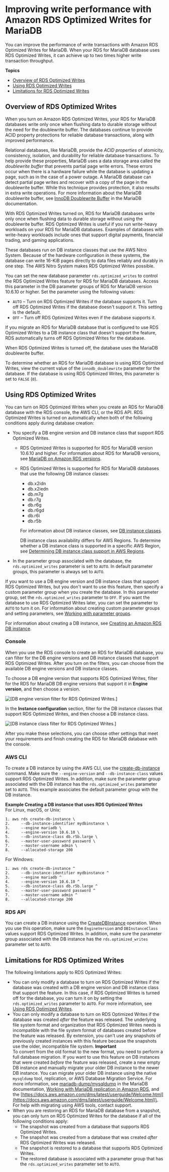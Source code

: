 # Improving write performance with Amazon RDS Optimized Writes for MariaDB<a name="rds-optimized-writes-mariadb"></a>

You can improve the performance of write transactions with Amazon RDS Optimized Writes for MariaDB\. When your RDS for MariaDB database uses RDS Optimized Writes, it can achieve up to two times higher write transaction throughput\.

**Topics**
+ [Overview of RDS Optimized Writes](#rds-optimized-writes-overview)
+ [Using RDS Optimized Writes](#rds-optimized-writes-using-mariadb)
+ [Limitations for RDS Optimized Writes](#rds-optimized-writes-limitations-mariadb)

## Overview of RDS Optimized Writes<a name="rds-optimized-writes-overview"></a>

When you turn on Amazon RDS Optimized Writes, your RDS for MariaDB databases write only once when flushing data to durable storage without the need for the doublewrite buffer\. The databases continue to provide ACID property protections for reliable database transactions, along with improved performance\.

Relational databases, like MariaDB, provide the *ACID properties* of atomicity, consistency, isolation, and durability for reliable database transactions\. To help provide these properties, MariaDB uses a data storage area called the *doublewrite buffer* that prevents partial page write errors\. These errors occur when there is a hardware failure while the database is updating a page, such as in the case of a power outage\. A MariaDB database can detect partial page writes and recover with a copy of the page in the doublewrite buffer\. While this technique provides protection, it also results in extra write operations\. For more information about the MariaDB doublewrite buffer, see [InnoDB Doublewrite Buffer](https://mariadb.com/kb/en/innodb-doublewrite-buffer/) in the MariaDB documentation\.

With RDS Optimized Writes turned on, RDS for MariaDB databases write only once when flushing data to durable storage without using the doublewrite buffer\. RDS Optimized Writes is useful if you run write\-heavy workloads on your RDS for MariaDB databases\. Examples of databases with write\-heavy workloads include ones that support digital payments, financial trading, and gaming applications\.

These databases run on DB instance classes that use the AWS Nitro System\. Because of the hardware configuration in these systems, the database can write 16\-KiB pages directly to data files reliably and durably in one step\. The AWS Nitro System makes RDS Optimized Writes possible\.

You can set the new database parameter `rds.optimized_writes` to control the RDS Optimized Writes feature for RDS for MariaDB databases\. Access this parameter in the DB parameter groups of RDS for MariaDB version 10\.6\.10 or higher\. Set the parameter using the following values:
+ `AUTO` – Turn on RDS Optimized Writes if the database supports it\. Turn off RDS Optimized Writes if the database doesn't support it\. This setting is the default\.
+ `OFF` – Turn off RDS Optimized Writes even if the database supports it\.

If you migrate an RDS for MariaDB database that is configured to use RDS Optimized Writes to a DB instance class that doesn't support the feature, RDS automatically turns off RDS Optimized Writes for the database\.

When RDS Optimized Writes is turned off, the database uses the MariaDB doublewrite buffer\.

To determine whether an RDS for MariaDB database is using RDS Optimized Writes, view the current value of the `innodb_doublewrite` parameter for the database\. If the database is using RDS Optimized Writes, this parameter is set to `FALSE` \(`0`\)\.

## Using RDS Optimized Writes<a name="rds-optimized-writes-using-mariadb"></a>

You can turn on RDS Optimized Writes when you create an RDS for MariaDB database with the RDS console, the AWS CLI, or the RDS API\. RDS Optimized Writes is turned on automatically when both of the following conditions apply during database creation:
+ You specify a DB engine version and DB instance class that support RDS Optimized Writes\.
  + RDS Optimized Writes is supported for RDS for MariaDB version 10\.6\.10 and higher\. For information about RDS for MariaDB versions, see [MariaDB on Amazon RDS versions](MariaDB.Concepts.VersionMgmt.md)\.
  + RDS Optimized Writes is supported for RDS for MariaDB databases that use the following DB instance classes: 
    + db\.x2idn
    + db\.x2iedn
    + db\.m7g
    + db\.r7g
    + db\.r6g
    + db\.r6gd
    + db\.r6i
    + db\.r5b

    For information about DB instance classes, see [DB instance classes](Concepts.DBInstanceClass.md)\.

    DB instance class availability differs for AWS Regions\. To determine whether a DB instance class is supported in a specific AWS Region, see [Determining DB instance class support in AWS Regions](Concepts.DBInstanceClass.md#Concepts.DBInstanceClass.RegionSupport)\.
+ In the parameter group associated with the database, the `rds.optimized_writes` parameter is set to `AUTO`\. In default parameter groups, this parameter is always set to `AUTO`\.

If you want to use a DB engine version and DB instance class that support RDS Optimized Writes, but you don't want to use this feature, then specify a custom parameter group when you create the database\. In this parameter group, set the `rds.optimized_writes` parameter to `OFF`\. If you want the database to use RDS Optimized Writes later, you can set the parameter to `AUTO` to turn it on\. For information about creating custom parameter groups and setting parameters, see [Working with parameter groups](USER_WorkingWithParamGroups.md)\.

For information about creating a DB instance, see [Creating an Amazon RDS DB instance](USER_CreateDBInstance.md)\.

### Console<a name="rds-optimized-writes-using-console"></a>

When you use the RDS console to create an RDS for MariaDB database, you can filter for the DB engine versions and DB instance classes that support RDS Optimized Writes\. After you turn on the filters, you can choose from the available DB engine versions and DB instance classes\.

To choose a DB engine version that supports RDS Optimized Writes, filter for the RDS for MariaDB DB engine versions that support it in **Engine version**, and then choose a version\.

![\[DB engine version filter for RDS Optimized Writes.\]](http://docs.aws.amazon.com/AmazonRDS/latest/UserGuide/images/rds-optimized-writes-version-filter-mariadb.png)

In the **Instance configuration** section, filter for the DB instance classes that support RDS Optimized Writes, and then choose a DB instance class\.

![\[DB instance class filter for RDS Optimized Writes.\]](http://docs.aws.amazon.com/AmazonRDS/latest/UserGuide/images/rds-optimized-writes-class-filter.png)

After you make these selections, you can choose other settings that meet your requirements and finish creating the RDS for MariaDB database with the console\.

### AWS CLI<a name="rds-optimized-writes-using-cli"></a>

To create a DB instance by using the AWS CLI, use the [create\-db\-instance](https://docs.aws.amazon.com/cli/latest/reference/rds/create-db-instance.html) command\. Make sure the `--engine-version` and `--db-instance-class` values support RDS Optimized Writes\. In addition, make sure the parameter group associated with the DB instance has the `rds.optimized_writes` parameter set to `AUTO`\. This example associates the default parameter group with the DB instance\.

**Example Creating a DB instance that uses RDS Optimized Writes**  
For Linux, macOS, or Unix:  

```
1. aws rds create-db-instance \
2.     --db-instance-identifier mydbinstance \
3.     --engine mariadb \
4.     --engine-version 10.6.10 \
5.     --db-instance-class db.r5b.large \
6.     --master-user-password password \
7.     --master-username admin \
8.     --allocated-storage 200
```
For Windows:  

```
1. aws rds create-db-instance ^
2.     --db-instance-identifier mydbinstance ^
3.     --engine mariadb ^
4.     --engine-version 10.6.10 ^
5.     --db-instance-class db.r5b.large ^
6.     --master-user-password password ^
7.     --master-username admin ^
8.     --allocated-storage 200
```

### RDS API<a name="rds-optimized-writes-using-api"></a>

You can create a DB instance using the [ CreateDBInstance](https://docs.aws.amazon.com/AmazonRDS/latest/APIReference/API_CreateDBInstance.html) operation\. When you use this operation, make sure the `EngineVersion` and `DBInstanceClass` values support RDS Optimized Writes\. In addition, make sure the parameter group associated with the DB instance has the `rds.optimized_writes` parameter set to `AUTO`\. 

## Limitations for RDS Optimized Writes<a name="rds-optimized-writes-limitations-mariadb"></a>

The following limitations apply to RDS Optimized Writes: 
+ You can only modify a database to turn on RDS Optimized Writes if the database was created with a DB engine version and DB instance class that support the feature\. In this case, if RDS Optimized Writes is turned off for the database, you can turn it on by setting the `rds.optimized_writes` parameter to `AUTO`\. For more information, see [Using RDS Optimized Writes](#rds-optimized-writes-using-mariadb)\.
+ You can only modify a database to turn on RDS Optimized Writes if the database was created *after* the feature was released\. The underlying file system format and organization that RDS Optimized Writes needs is incompatible with the file system format of databases created before the feature was released\. By extension, you can't use any snapshots of previously created instances with this feature because the snapshots use the older, incompatible file system\. 
**Important**  
To convert from the old format to the new format, you need to perform a full database migration\. If you want to use this feature on DB instances that were created *before* the feature was released, create a new empty DB instance and manually migrate your older DB instance to the newer DB instance\. You can migrate your older DB instance using the native `mysqldump` tool, replication, or AWS Database Migration Service\. For more information, see [mariadb\-dump/mysqldump](https://mariadb.com/kb/en/mariadb-dumpmysqldump/) in the MariaDB documentation, [Working with MariaDB replication in Amazon RDS](USER_MariaDB.Replication.md), and the [https://docs.aws.amazon.com/dms/latest/userguide/Welcome.html](https://docs.aws.amazon.com/dms/latest/userguide/Welcome.html)\. For help with migrating using AWS tools, contact support\.
+ When you are restoring an RDS for MariaDB database from a snapshot, you can only turn on RDS Optimized Writes for the database if all of the following conditions apply:
  + The snapshot was created from a database that supports RDS Optimized Writes\.
  + The snapshot was created from a database that was created *after* RDS Optimized Writes was released\.
  + The snapshot is restored to a database that supports RDS Optimized Writes\.
  + The restored database is associated with a parameter group that has the `rds.optimized_writes` parameter set to `AUTO`\.